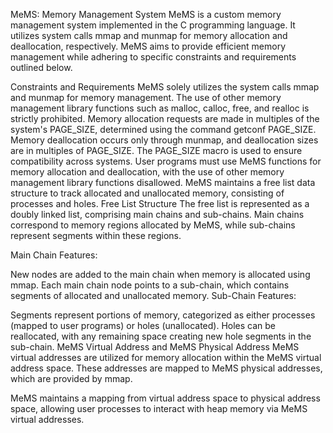 MeMS: Memory Management System
MeMS is a custom memory management system implemented in the C programming language. It utilizes system calls mmap and munmap for memory allocation and deallocation, respectively. MeMS aims to provide efficient memory management while adhering to specific constraints and requirements outlined below.

Constraints and Requirements
MeMS solely utilizes the system calls mmap and munmap for memory management. The use of other memory management library functions such as malloc, calloc, free, and realloc is strictly prohibited.
Memory allocation requests are made in multiples of the system's PAGE_SIZE, determined using the command getconf PAGE_SIZE.
Memory deallocation occurs only through munmap, and deallocation sizes are in multiples of PAGE_SIZE.
The PAGE_SIZE macro is used to ensure compatibility across systems.
User programs must use MeMS functions for memory allocation and deallocation, with the use of other memory management library functions disallowed.
MeMS maintains a free list data structure to track allocated and unallocated memory, consisting of processes and holes.
Free List Structure
The free list is represented as a doubly linked list, comprising main chains and sub-chains. Main chains correspond to memory regions allocated by MeMS, while sub-chains represent segments within these regions.

Main Chain Features:

New nodes are added to the main chain when memory is allocated using mmap.
Each main chain node points to a sub-chain, which contains segments of allocated and unallocated memory.
Sub-Chain Features:

Segments represent portions of memory, categorized as either processes (mapped to user programs) or holes (unallocated).
Holes can be reallocated, with any remaining space creating new hole segments in the sub-chain.
MeMS Virtual Address and MeMS Physical Address
MeMS virtual addresses are utilized for memory allocation within the MeMS virtual address space. These addresses are mapped to MeMS physical addresses, which are provided by mmap.

MeMS maintains a mapping from virtual address space to physical address space, allowing user processes to interact with heap memory via MeMS virtual addresses.
